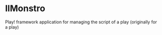 IlMonstro
=========

Play! framework application for managing the script of a play (originally for a play)
